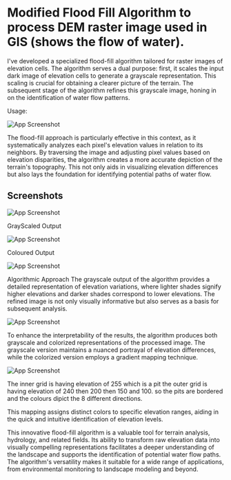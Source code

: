 
# Modified Flood Fill Algorithm to process DEM raster image used in GIS (shows the flow of water).

I've developed a specialized flood-fill algorithm tailored for raster images of elevation cells. The algorithm serves a dual purpose: first, it scales the input dark image of elevation cells to generate a grayscale representation. This scaling is crucial for obtaining a clearer picture of the terrain. The subsequent stage of the algorithm refines this grayscale image, honing in on the identification of water flow patterns.

Usage:

![App Screenshot](https://raw.githubusercontent.com/RinkeshKumarSinha/watershed-algo/main/ConsoleApplication1/test%20results%20packed/Results.gif)

The flood-fill approach is particularly effective in this context, as it systematically analyzes each pixel's elevation values in relation to its neighbors. By traversing the image and adjusting pixel values based on elevation disparities, the algorithm creates a more accurate depiction of the terrain's topography. This not only aids in visualizing elevation differences but also lays the foundation for identifying potential paths of water flow.
## Screenshots

![App Screenshot](https://raw.githubusercontent.com/RinkeshKumarSinha/watershed-algo/main/ConsoleApplication1/test%20results%20packed/inputImage.PNG)

 GrayScaled Output

![App Screenshot](https://raw.githubusercontent.com/RinkeshKumarSinha/watershed-algo/main/ConsoleApplication1/test%20results%20packed/grayScaled.PNG)

Coloured Output

![App Screenshot](https://raw.githubusercontent.com/RinkeshKumarSinha/watershed-algo/main/ConsoleApplication1/test%20results%20packed/Coloured.PNG)

Algorithmic Approach
The grayscale output of the algorithm provides a detailed representation of elevation variations, where lighter shades signify higher elevations and darker shades correspond to lower elevations. The refined image is not only visually informative but also serves as a basis for subsequent analysis.

![App Screenshot](https://raw.githubusercontent.com/RinkeshKumarSinha/watershed-algo/main/ConsoleApplication1/test%20results%20packed/input2.PNG)

To enhance the interpretability of the results, the algorithm produces both grayscale and colorized representations of the processed image. The grayscale version maintains a nuanced portrayal of elevation differences, while the colorized version employs a gradient mapping technique.
 
![App Screenshot](https://raw.githubusercontent.com/RinkeshKumarSinha/watershed-algo/main/ConsoleApplication1/test%20results%20packed/op2%20coloured.PNG)

The inner grid is having elevation of 255 which is a pit 
the outer grid is having elevation of 240 then 200 then 150 and 100.
so the pits are bordered and the colours dipict the 8 different directions.

This mapping assigns distinct colors to specific elevation ranges, aiding in the quick and intuitive identification of elevation levels.

This innovative flood-fill algorithm is a valuable tool for terrain analysis, hydrology, and related fields. Its ability to transform raw elevation data into visually compelling representations facilitates a deeper understanding of the landscape and supports the identification of potential water flow paths. The algorithm's versatility makes it suitable for a wide range of applications, from environmental monitoring to landscape modeling and beyond.

